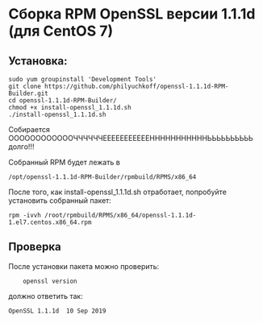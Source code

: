 # Сборка RPM OpenSSL версии 1.1.1d (для CentOS 7)


## Установка:

    sudo yum groupinstall 'Development Tools'
    git clone https://github.com/philyuchkoff/openssl-1.1.1d-RPM-Builder.git
    cd openssl-1.1.1d-RPM-Builder/
    chmod +x install-openssl_1.1.1d.sh 
    ./install-openssl_1.1.1d.sh
    
Собирается ООООООООООООЧЧЧЧЧЧЕЕЕЕЕЕЕЕЕЕЕНННННННННННЬЬЬЬЬЬЬЬЬЬ долго!!!

Собранный RPM будет лежать в 

    /opt/openssl-1.1.1d-RPM-Builder/rpmbuild/RPMS/x86_64
    
После того, как install-openssl_1.1.1d.sh отработает, попробуйте установить собранный пакет:

    rpm -ivvh /root/rpmbuild/RPMS/x86_64/openssl-1.1.1d-1.el7.centos.x86_64.rpm
    
## Проверка

После установки пакета можно проверить:

        openssl version
    
должно ответить так:

    OpenSSL 1.1.1d  10 Sep 2019
